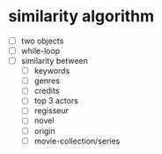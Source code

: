# similarity algorithm

- [ ] two objects
- [ ] while-loop
- [ ] similarity between
  - [ ] keywords
  - [ ] genres
  - [ ] credits
  - [ ] top 3 actors
  - [ ] regisseur
  - [ ] novel
  - [ ] origin
  - [ ] movie-collection/series

